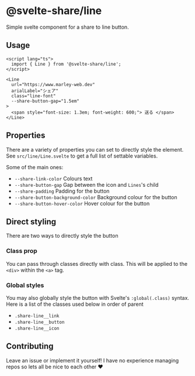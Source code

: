 # @svelte-share/line

Simple svelte component for a share to line button.

## Usage

```svelte
<script lang="ts">
  import { Line } from '@svelte-share/line';
</script>

<Line
  url="https://www.marley-web.dev"
  arialLabel="シェア"
  class="line-font"
  --share-button-gap="1.5em"
>
  <span style="font-size: 1.3em; font-weight: 600;"> 送る </span>
</Line>
```

## Properties

There are a variety of properties you can set to directly style the element. See `src/line/Line.svelte` to get a full list of settable variables.

Some of the main ones:

- `--share-link-color` Colours text
- `--share-button-gap` Gap between the icon and `Lines`'s child
- `--share-padding` Padding for the button
- `--share-button-background-color` Background colour for the button
- `--share-button-hover-color` Hover colour for the button

## Direct styling

There are two ways to directly style the button

### Class prop

You can pass through classes directly with class. This will be applied to the `<div>` within the `<a>` tag.

### Global styles

You may also globally style the button with Svelte's `:global(.class)` syntax. Here is a list of the classes used below in order of parent

- `.share-line__link`
- `.share-line__button`
- `.share-line__icon`

## Contributing

Leave an issue or implement it yourself! I have no experience managing repos so lets all be nice to each other ❤️
